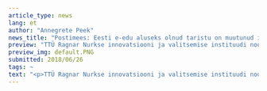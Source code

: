 ```yaml
---
article_type: news
lang: et
author: "Annegrete Peek"
news_title: "Postimees: Eesti e-edu aluseks olnud taristu on muutunud igandiks"
preview: "TTÜ Ragnar Nurkse innovatsiooni ja valitsemise instituudi nooremteadur Maarja Toots arutleb, miks on Eesti jäänud muust Euroopast maha avaandmete valdkonnas."
preview_img: default.PNG
submitted: 2018/06/26
tags: ~
text: "<p>TTÜ Ragnar Nurkse innovatsiooni ja valitsemise instituudi nooremteadur Maarja Toots arutleb, miks on Eesti jäänud muust Euroopast maha avaandmete valdkonnas.</p><p><a href=\"https://tehnika.postimees.ee/4509853/teadur-eesti-e-edu-aluseks-olnud-taristu-on-muutunud-igandiks\" target=\"_blank\">Loe edasi.</a></p>"
---
```

